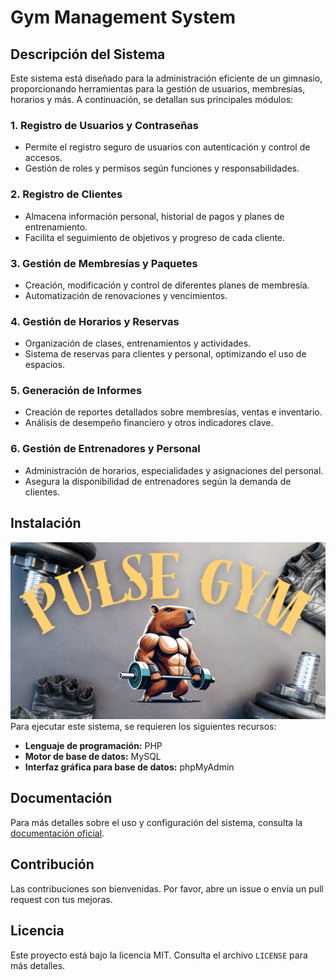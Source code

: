 # Gym Management System

## Descripción del Sistema

Este sistema está diseñado para la administración eficiente de un gimnasio, proporcionando herramientas para la gestión de usuarios, membresías, horarios y más. A continuación, se detallan sus principales módulos:

### 1. Registro de Usuarios y Contraseñas
- Permite el registro seguro de usuarios con autenticación y control de accesos.
- Gestión de roles y permisos según funciones y responsabilidades.

### 2. Registro de Clientes
- Almacena información personal, historial de pagos y planes de entrenamiento.
- Facilita el seguimiento de objetivos y progreso de cada cliente.

### 3. Gestión de Membresías y Paquetes
- Creación, modificación y control de diferentes planes de membresía.
- Automatización de renovaciones y vencimientos.

### 4. Gestión de Horarios y Reservas
- Organización de clases, entrenamientos y actividades.
- Sistema de reservas para clientes y personal, optimizando el uso de espacios.

### 5. Generación de Informes
- Creación de reportes detallados sobre membresías, ventas e inventario.
- Análisis de desempeño financiero y otros indicadores clave.

### 6. Gestión de Entrenadores y Personal
- Administración de horarios, especialidades y asignaciones del personal.
- Asegura la disponibilidad de entrenadores según la demanda de clientes.

## Instalación

![Pantalla de inicio](2025-02-21-213928_1920x1080_scrot.png)
Para ejecutar este sistema, se requieren los siguientes recursos:
- **Lenguaje de programación:** PHP
- **Motor de base de datos:** MySQL
- **Interfaz gráfica para base de datos:** phpMyAdmin

## Documentación
Para más detalles sobre el uso y configuración del sistema, consulta la [documentación oficial](https://drive.google.com/file/d/1gT578fEFP0jgPVDgw6LXasehecdfXQ2-/view?usp=sharing).

## Contribución
Las contribuciones son bienvenidas. Por favor, abre un issue o envía un pull request con tus mejoras.

## Licencia
Este proyecto está bajo la licencia MIT. Consulta el archivo `LICENSE` para más detalles.

